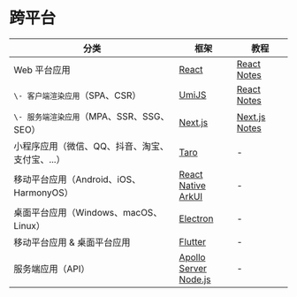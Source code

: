 # 跨平台

分类 | 框架 | 教程
---|---|---
Web 平台应用 | [React](https://zh-hans.react.dev/) | [React Notes](/share/docs/guide/intro/)
`\- 客户端渲染应用`（SPA、CSR） | [UmiJS](https://umijs.org) | [React Notes](/share/docs/guide/intro/)
`\- 服务端渲染应用`（MPA、SSR、SSG、SEO） | [Next.js](https://nextjs.org/) | [Next.js Notes](/share/docs/next/intro/)
小程序应用（微信、QQ、抖音、淘宝、支付宝、...） | [Taro](https://taro.js.org/) | -
移动平台应用（Android、iOS、HarmonyOS） | [React Native](https://reactnative.dev/) <br/> [ArkUI](https://developer.huawei.com/consumer/cn/arkui/) | -
桌面平台应用（Windows、macOS、Linux） | [Electron](https://www.electronjs.org/) | -
移动平台应用 & 桌面平台应用 | [Flutter](https://flutter.dev/) | -
服务端应用（API） | [Apollo Server](hhttps://www.apollographql.com/docs/apollo-server) <br/> [Node.js](https://nodejs.org/zh-cn) | -